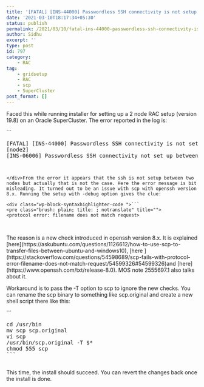 ```yaml
---
title: '[FATAL] [INS-44000] Passwordless SSH connectivity is not setup'
date: '2021-03-10T18:17:34+05:30'
status: publish
permalink: /2021/03/10/fatal-ins-44000-passwordless-ssh-connectivity-is-not-setup
author: Sidhu
excerpt: ''
type: post
id: 797
category:
    - RAC
tag:
    - gridsetup
    - RAC
    - scp
    - SuperCluster
post_format: []
---
```

Faced this while running installer for setting up a 2 node RAC setup (version 19.8) on an Oracle SuperCluster. The error reported in the log is:

<div class="wp-block-syntaxhighlighter-code ">```
<pre class="brush: plain; title: ; notranslate" title="">
[FATAL] [INS-44000] Passwordless SSH connectivity is not setup from the local node node1 to the following nodes:
[node2]
[INS-06006] Passwordless SSH connectivity not set up between the following node(s): [node2]

```

</div>From the error it appears that the ssh is not setup between two nodes but actually that is not the case. Here the error message is bit misleading. It turned out to be an issue with scp with openssh version 8.x. Running the setup with -debug option gives the clue:

<div class="wp-block-syntaxhighlighter-code ">```
<pre class="brush: plain; title: ; notranslate" title="">
<protocol error: filename does not match request>
```

</div>The reason is a new check introduced in openssh version 8.x. It is explained [here](https://askubuntu.com/questions/1126612/how-to-use-scp-to-transfer-files-between-ubuntu-and-windows10), [here ](https://stackoverflow.com/questions/54598689/scp-fails-with-protocol-error-filename-does-not-match-request/54599326#54599326)and [here](https://www.openssh.com/txt/release-8.0). MOS note 2555697.1 also talks about it.

Workaround is to pass the -T option to scp to ignore the new checks. You can rename the scp binary to something like scp.original and create a new shell script there like this:

<div class="wp-block-syntaxhighlighter-code ">```
<pre class="brush: bash; title: ; notranslate" title="">
cd /usr/bin
mv scp scp.original
vi scp
/usr/bin/scp.original -T $*
chmod 555 scp
```

</div> This time, the install should succeed. You can revert the changes back once the install is done.